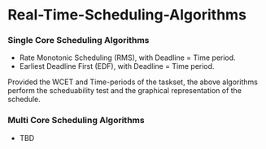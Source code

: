 # Real-Time-Scheduling-Algorithms

### Single Core Scheduling Algorithms
- Rate Monotonic Scheduling (RMS), with Deadline = Time period.
- Earliest Deadline First (EDF), with Deadline = Time period.

Provided the WCET and Time-periods of the taskset, the above algorithms perform the scheduability test and the graphical representation of the schedule.

### Multi Core Scheduling Algorithms
- TBD
